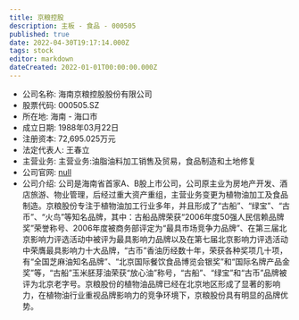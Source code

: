 ```yaml
---
title: 京粮控股
description: 主板 - 食品 - 000505
published: true
date: 2022-04-30T19:17:14.000Z
tags: stock
editor: markdown
dateCreated: 2022-01-01T00:00:00.000Z
---
```


- 公司名称: 海南京粮控股股份有限公司
- 股票代码: 000505.SZ
- 所在地: 海南 - 海口市
- 成立日期: 1988年03月22日
- 注册资本: 72,695.025万元
- 法定代表人: 王春立
- 主营业务: 主营业务:油脂油料加工销售及贸易，食品制造和土地修复
- 公司官网: [null](null)
- 公司介绍: 公司是海南省首家A、B股上市公司，公司原主业为房地产开发、酒店旅游、物业管理，后经过重大资产重组，主营业务变更为植物油加工及食品制造。京粮股份专注于植物油加工行业多年，并且形成了“古船”、“绿宝”、“古币”、“火鸟”等知名品牌，其中：古船品牌荣获“2006年度50强人民信赖品牌奖”荣誉称号、2006年度被商务部评定为“最具市场竞争力品牌”、在第三届北京影响力评选活动中被评为最具影响力品牌以及在第七届北京影响力评选活动中荣膺最具影响力十大品牌，“古币”香油历经数十年，荣获各种奖项几十项，有“全国芝麻油知名品牌”、“北京国际餐饮食品博览会银奖”和“国际名牌产品金奖”等，“古船”玉米胚芽油荣获“放心油”称号，“古船”、“绿宝”和“古币”品牌被评为北京老字号。京粮股份的植物油品牌已经在北京地区形成了显著的影响力，在植物油行业重视品牌影响力的竞争环境下，京粮股份具有明显的品牌优势。


